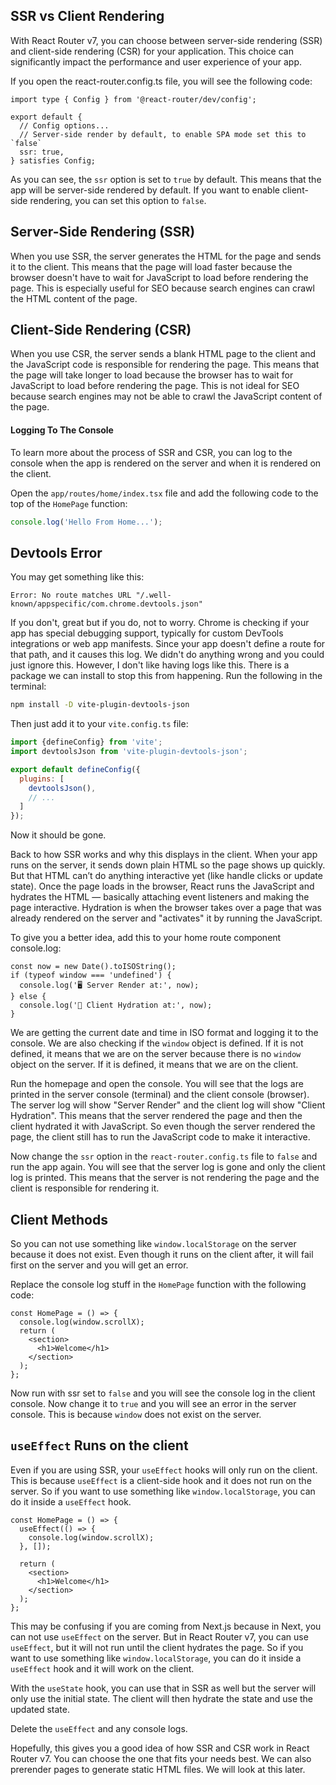 ## SSR vs Client Rendering

With React Router v7, you can choose between server-side rendering (SSR) and client-side rendering (CSR) for your application. This choice can significantly impact the performance and user experience of your app.

If you open the react-router.config.ts file, you will see the following code:

```tsx
import type { Config } from '@react-router/dev/config';

export default {
  // Config options...
  // Server-side render by default, to enable SPA mode set this to `false`
  ssr: true,
} satisfies Config;
```

As you can see, the `ssr` option is set to `true` by default. This means that the app will be server-side rendered by default. If you want to enable client-side rendering, you can set this option to `false`.

## Server-Side Rendering (SSR)

When you use SSR, the server generates the HTML for the page and sends it to the client. This means that the page will load faster because the browser doesn't have to wait for JavaScript to load before rendering the page. This is especially useful for SEO because search engines can crawl the HTML content of the page.

## Client-Side Rendering (CSR)

When you use CSR, the server sends a blank HTML page to the client and the JavaScript code is responsible for rendering the page. This means that the page will take longer to load because the browser has to wait for JavaScript to load before rendering the page. This is not ideal for SEO because search engines may not be able to crawl the JavaScript content of the page.

#### Logging To The Console

To learn more about the process of SSR and CSR, you can log to the console when the app is rendered on the server and when it is rendered on the client.

Open the `app/routes/home/index.tsx` file and add the following code to the top of the `HomePage` function:

```js
console.log('Hello From Home...');
```

## Devtools Error

You may get something like this:

```
Error: No route matches URL "/.well-known/appspecific/com.chrome.devtools.json"
```

If you don't, great but if you do, not to worry. Chrome is checking if your app has special debugging support, typically for custom DevTools integrations or web app manifests. Since your app doesn't define a route for that path, and it causes this log. We didn't do anything wrong and you could just ignore this. However, I don't like having logs like this. There is a package we can install to stop this from happening. Run the following in the terminal:

```bash
npm install -D vite-plugin-devtools-json
```

Then just add it to your `vite.config.ts` file:

```js
import {defineConfig} from 'vite';
import devtoolsJson from 'vite-plugin-devtools-json';

export default defineConfig({
  plugins: [
    devtoolsJson(),
    // ...
  ]
});
```

Now it should be gone.

Back to how SSR works and why this displays in the client. When your app runs on the server, it sends down plain HTML so the page shows up quickly. But that HTML can’t do anything interactive yet (like handle clicks or update state). Once the page loads in the browser, React runs the JavaScript and hydrates the HTML — basically attaching event listeners and making the page interactive.  Hydration is when the browser takes over a page that was already rendered on the server and "activates" it by running the JavaScript.


To give you a better idea, add this to your home route component console.log:

```tsx
const now = new Date().toISOString();
if (typeof window === 'undefined') {
  console.log('🖥️ Server Render at:', now);
} else {
  console.log('🧠 Client Hydration at:', now);
}
```

We are getting the current date and time in ISO format and logging it to the console. We are also checking if the `window` object is defined. If it is not defined, it means that we are on the server because there is no `window` object on the server. If it is defined, it means that we are on the client.

Run the homepage and open the console. You will see that the logs are printed in the server console (terminal) and the client console (browser). The server log will show "Server Render" and the client log will show "Client Hydration". This means that the server rendered the page and then the client hydrated it with JavaScript. So even though the server rendered the page, the client still has to run the JavaScript code to make it interactive.

Now change the `ssr` option in the `react-router.config.ts` file to `false` and run the app again. You will see that the server log is gone and only the client log is printed. This means that the server is not rendering the page and the client is responsible for rendering it.

## Client Methods

So you can not use something like `window.localStorage` on the server because it does not exist. Even though it runs on the client after, it will fail first on the server and you will get an error.

Replace the console log stuff in the `HomePage` function with the following code:

```tsx
const HomePage = () => {
  console.log(window.scrollX);
  return (
    <section>
      <h1>Welcome</h1>
    </section>
  );
};
```

Now run with ssr set to `false` and you will see the console log in the client console. Now change it to `true` and you will see an error in the server console. This is because `window` does not exist on the server.

## `useEffect` Runs on the client

Even if you are using SSR, your `useEffect` hooks will only run on the client. This is because `useEffect` is a client-side hook and it does not run on the server. So if you want to use something like `window.localStorage`, you can do it inside a `useEffect` hook.

```tsx
const HomePage = () => {
  useEffect(() => {
    console.log(window.scrollX);
  }, []);

  return (
    <section>
      <h1>Welcome</h1>
    </section>
  );
};
```

This may be confusing if you are coming from Next.js because in Next, you can not use `useEffect` on the server. But in React Router v7, you can use `useEffect`, but it will not run until the client hydrates the page. So if you want to use something like `window.localStorage`, you can do it inside a `useEffect` hook and it will work on the client.

With the `useState` hook, you can use that in SSR as well but the server will only use the initial state. The client will then hydrate the state and use the updated state.

Delete the `useEffect` and any console logs.

Hopefully, this gives you a good idea of how SSR and CSR work in React Router v7. You can choose the one that fits your needs best. We can also prerender pages to generate static HTML files. We will look at this later.
